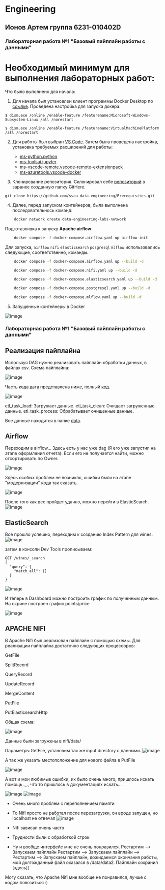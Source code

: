 # Engineering

## Ионов Артем группа 6231-010402D

### Лабораторная работа №1 "Базовый пайплайн работы с данными"

# Необходимый минимум для выполнения лабораторных работ:

Что было выполнено для начала:

1. Для начала был установлен клиент программы Docker Desktop по [ссылке](https://www.docker.com/products/docker-desktop/). Проведена настройка для запуска докера.
   
 ```
$ dism.exe /online /enable-feature /featurename:Microsoft-Windows-Subsystem-Linux /all /norestart
 ```

 ```
$ dism.exe /online /enable-feature /featurename:VirtualMachinePlatform /all /norestart
 ```
2. Для работы был выбран [VS Code](https://code.visualstudio.com/insiders/). Затем была проведена настройка, установка требуемых расширений для работы:

   * [ms-python.python](https://marketplace.visualstudio.com/items?itemName=ms-python.python)
   * [ms-toolsai.jupyter](https://marketplace.visualstudio.com/items?itemName=ms-toolsai.jupyter)
   * [ms-vscode-remote.vscode-remote-extensionpack](https://marketplace.visualstudio.com/items?itemName=ms-vscode-remote.vscode-remote-extensionpack)
   * [ms-azuretools.vscode-docker](https://marketplace.visualstudio.com/items?itemName=ms-azuretools.vscode-docker)

3. Клонирование репозитория. Склонировал себе [репозиторий](https://github.com/ssau-data-engineering/Prerequisites.git ) в заранее созданную папку GitHere.

 ```
git clone https://github.com/ssau-data-engineering/Prerequisites.git 
 ```
4. Далее, перед запуском контейнеров, была выполнена последовательнось команд:

```bash
    docker network create data-engineering-labs-network
```

Подготавливка к запуску **Apache airflow**

```bash
    docker compose -f docker-compose.airflow.yaml up airflow-init
```

Для запуска, `airflow` `nifi` `elasticsearch` `posgresql` `mlflow` использовались следующие, соответственно, команды.

```bash
    docker compose -f docker-compose.airflow.yaml up --build -d
```    
    
```bash
    docker compose -f docker-compose.nifi.yaml up --build -d
```    
    
```bash
    docker compose -f docker-compose.elasticsearch.yaml up --build -d
```    
    
```bash
    docker compose -f docker-compose.postgresql.yaml up --build -d
```

```bash
    docker compose -f docker-compose.mlflow.yaml up --build -d
```

5. Запущенные контейнеры в Docker

![image](https://github.com/user-attachments/assets/41eaed57-c69b-4a4a-aa2f-3ba4910b417f)

### Лабораторная работа №1 "Базовый пайплайн работы с данными"
## Реализация пайплайна

Используя DAG нужно реализовать пайплайн обработки данных, в файлах csv. Схема пайплайна:

![image](https://github.com/user-attachments/assets/f26f7781-7067-4e42-af33-2c73395d01ef)

Часть кода дага представлена ниже, полный [код](daglr1.py).

![image](https://github.com/user-attachments/assets/b8a26afd-3d38-4919-91f8-cca2afb4dc20)

etl_task_load: Загружает данные.
etl_task_clean: Очищает загруженные данные.
etl_task_process: Обрабатывает очищенные данные.

Все данные находятся в папке [data](https://github.com/sat4h/Lab-1-2024/tree/aea247556efc95ceaf28fddca0fbe6624d88fa8e/data).

## Airflow

Переходим в airflow... Здесь есть у нас уже dag (Я его уже запустил на этапе оформления отчета). Если его не получается найти, можно отсортировать по Owner.

![image](https://github.com/user-attachments/assets/b06e42d4-8719-47a6-b414-eb4813044f7a)

Здесь особых проблем не возникло, ошибки были на этапе "модернизации" кода так сказать.

![image](https://github.com/user-attachments/assets/02d9160d-f6ae-4b1b-b25e-82f12f92b0eb)

После того как все пройдет удачно, можно перейти в ElasticSearch.
![image](https://github.com/user-attachments/assets/400616d8-6f33-42ec-8f49-f74995281a0f)

## ElasticSearch
Все прошло успешно, переходим к созданию Index Pattern для wines.
![image](https://github.com/user-attachments/assets/d169582c-e690-430b-8f69-405fd4d7266d)

затем в консоли Dev Tools прописываем:

```
GET /wines/_search
{
  "query": {
    "match_all": {}
  }
}
```

![image](https://github.com/user-attachments/assets/331d61df-a14a-4ab5-9906-e8981a9adf4d)

И теперь в Dashboard можно построить график по полученным данным. На скрине построен график points/price

![image](https://github.com/user-attachments/assets/1f7b2d48-97fe-49bd-9419-a5df2cae303c)

## APACHE NIFI

В Apache Nifi был реализован пайплайн с помощью схемы. Для реализации пайплайна достаточно следующих процессоров:

GetFile

SplitRecord

QueryRecord

UpdateRecord

MergeContent

PutFile

PutElasticsearchHttp

Общая схема:

![image](https://github.com/user-attachments/assets/6042e4c7-56ba-4013-a4ef-272195ee0692)

Данные были загружены в nifi/data/

Параметры GetFile, установим так же input directory с данными.
![image](https://github.com/user-attachments/assets/09f908a1-4c17-40ce-b282-fcb97211088b)

А так же указать местоположение для нового файла в PutFile

![image](https://github.com/user-attachments/assets/095714ff-2649-424b-ac3f-c1ff6cb0872c)

А вот и мои любимые ошибки, их было очень много, пришлось искать помощь ._., что то пришлось в документациях искать...

![image](https://github.com/user-attachments/assets/1497446b-e991-494c-a364-96bc693f5f40)
![image](https://github.com/user-attachments/assets/9d7d77db-68cf-4daa-a699-7590bdd29e89)


 - Очень много проблем с переполнением памяти
 - То Nifi просто не работал после перезагрузки, он вроде запущен, но localhost не отвечал
![image](https://github.com/user-attachments/assets/5bd2cb89-b35d-41d4-91ef-2888d73d17c9)

 - Nifi зависал очень часто
 - Трудности были с обработкой строк
 - 
   Ну и вообще интерфейс мне не очень понравился.
Рестартим --> Запускаем пайплайн Рестартим --> Запускаем пайплайн --> Рестартим --> Запускаем пайплайн, дожидаемся окончания работы, мой долгожданный файл оказался в /data/data2. Пайплайн сохранил [здесь](

Могу сказать, что Apache Nifi мне вообще не понравился, лучше с кодом повозиться :)
